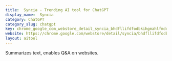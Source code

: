 ```yaml
---
title:  Syncia - Trending AI tool for ChatGPT
display_name:  Syncia
category: ChatGPT
category_slug: chatgpt
key: chrome_google_com_webstore_detail_syncia_bhdfllifdfodbkihgmahlfmddlmfd
website: https://chrome.google.com/webstore/detail/syncia/bhdfllifdfodbkihgmahlfmddlmfdjak
layout: aitool
---
```


Summarizes text, enables Q&A on websites.
